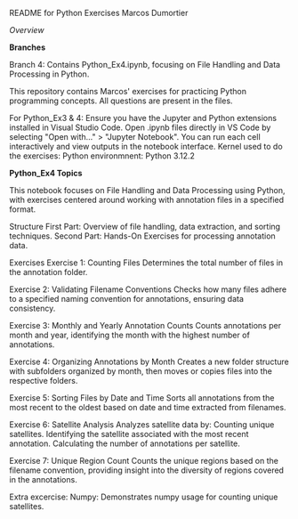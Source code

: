 README for Python Exercises Marcos Dumortier

*Overview*

**Branches**

Branch 4: Contains Python_Ex4.ipynb, focusing on File Handling and Data Processing in Python.

This repository contains Marcos' exercises for practicing Python programming concepts. All questions are present in the files.

For Python_Ex3 & 4: Ensure you have the Jupyter and Python extensions installed in Visual Studio Code. Open .ipynb files directly in VS Code by selecting "Open with..." > "Jupyter Notebook". You can run each cell interactively and view outputs in the notebook interface. Kernel used to do the exercises: Python environmnent: Python 3.12.2

**Python_Ex4 Topics**

This notebook focuses on File Handling and Data Processing using Python, with exercises centered around working with annotation files in a specified format.

Structure First Part: Overview of file handling, data extraction, and sorting techniques. Second Part: Hands-On Exercises for processing annotation data.

Exercises Exercise 1: Counting Files Determines the total number of files in the annotation folder.

Exercise 2: Validating Filename Conventions Checks how many files adhere to a specified naming convention for annotations, ensuring data consistency.

Exercise 3: Monthly and Yearly Annotation Counts Counts annotations per month and year, identifying the month with the highest number of annotations.

Exercise 4: Organizing Annotations by Month Creates a new folder structure with subfolders organized by month, then moves or copies files into the respective folders.

Exercise 5: Sorting Files by Date and Time Sorts all annotations from the most recent to the oldest based on date and time extracted from filenames.

Exercise 6: Satellite Analysis Analyzes satellite data by: Counting unique satellites. Identifying the satellite associated with the most recent annotation. Calculating the number of annotations per satellite.

Exercise 7: Unique Region Count Counts the unique regions based on the filename convention, providing insight into the diversity of regions covered in the annotations.

Extra excercise: Numpy: Demonstrates numpy usage for counting unique satellites.
